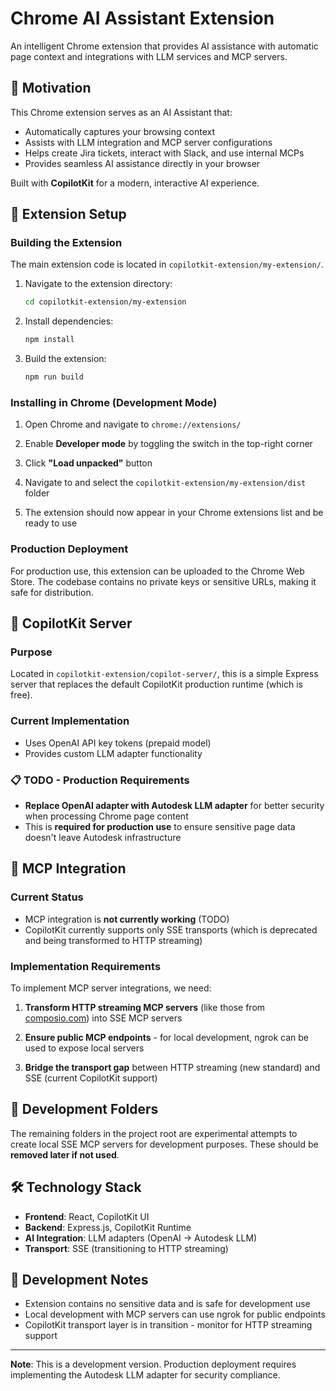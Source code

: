 # Chrome AI Assistant Extension

An intelligent Chrome extension that provides AI assistance with automatic page context and integrations with LLM services and MCP servers.

## 🎯 Motivation

This Chrome extension serves as an AI Assistant that:
- Automatically captures your browsing context
- Assists with LLM integration and MCP server configurations
- Helps create Jira tickets, interact with Slack, and use internal MCPs
- Provides seamless AI assistance directly in your browser

Built with **CopilotKit** for a modern, interactive AI experience.

## 🚀 Extension Setup

### Building the Extension

The main extension code is located in `copilotkit-extension/my-extension/`.

1. Navigate to the extension directory:
   ```bash
   cd copilotkit-extension/my-extension
   ```

2. Install dependencies:
   ```bash
   npm install
   ```

3. Build the extension:
   ```bash
   npm run build
   ```

### Installing in Chrome (Development Mode)

1. Open Chrome and navigate to `chrome://extensions/`

2. Enable **Developer mode** by toggling the switch in the top-right corner

3. Click **"Load unpacked"** button

4. Navigate to and select the `copilotkit-extension/my-extension/dist` folder

5. The extension should now appear in your Chrome extensions list and be ready to use

### Production Deployment

For production use, this extension can be uploaded to the Chrome Web Store. The codebase contains no private keys or sensitive URLs, making it safe for distribution.

## 🔧 CopilotKit Server

### Purpose
Located in `copilotkit-extension/copilot-server/`, this is a simple Express server that replaces the default CopilotKit production runtime (which is free).

### Current Implementation
- Uses OpenAI API key tokens (prepaid model)
- Provides custom LLM adapter functionality

### 📋 TODO - Production Requirements
- **Replace OpenAI adapter with Autodesk LLM adapter** for better security when processing Chrome page content
- This is **required for production use** to ensure sensitive page data doesn't leave Autodesk infrastructure

## 🔌 MCP Integration

### Current Status
- MCP integration is **not currently working** (TODO)
- CopilotKit currently supports only SSE transports (which is deprecated and being transformed to HTTP streaming)

### Implementation Requirements

To implement MCP server integrations, we need:

1. **Transform HTTP streaming MCP servers** (like those from [composio.com](https://composio.com)) into SSE MCP servers

2. **Ensure public MCP endpoints** - for local development, ngrok can be used to expose local servers

3. **Bridge the transport gap** between HTTP streaming (new standard) and SSE (current CopilotKit support)

## 📁 Development Folders

The remaining folders in the project root are experimental attempts to create local SSE MCP servers for development purposes. These should be **removed later if not used**.

## 🛠️ Technology Stack

- **Frontend**: React, CopilotKit UI
- **Backend**: Express.js, CopilotKit Runtime
- **AI Integration**: LLM adapters (OpenAI → Autodesk LLM)
- **Transport**: SSE (transitioning to HTTP streaming)

## 📝 Development Notes

- Extension contains no sensitive data and is safe for development use
- Local development with MCP servers can use ngrok for public endpoints
- CopilotKit transport layer is in transition - monitor for HTTP streaming support

---

**Note**: This is a development version. Production deployment requires implementing the Autodesk LLM adapter for security compliance. 